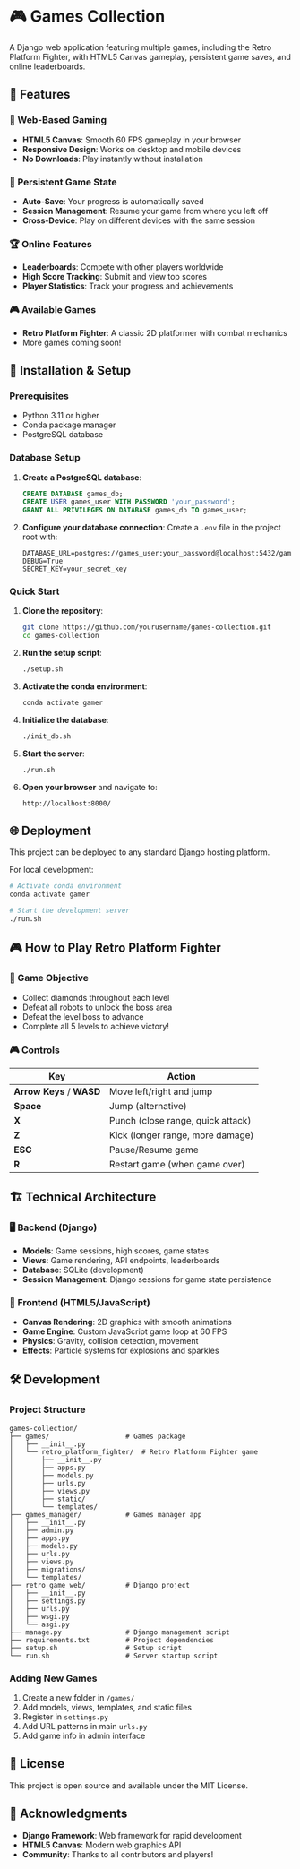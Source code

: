 # 🎮 Games Collection

A Django web application featuring multiple games, including the Retro Platform Fighter, with HTML5 Canvas gameplay, persistent game saves, and online leaderboards.

## 🌟 Features

### 🎯 Web-Based Gaming
- **HTML5 Canvas**: Smooth 60 FPS gameplay in your browser
- **Responsive Design**: Works on desktop and mobile devices
- **No Downloads**: Play instantly without installation

### 💾 Persistent Game State
- **Auto-Save**: Your progress is automatically saved
- **Session Management**: Resume your game from where you left off
- **Cross-Device**: Play on different devices with the same session

### 🏆 Online Features
- **Leaderboards**: Compete with other players worldwide
- **High Score Tracking**: Submit and view top scores
- **Player Statistics**: Track your progress and achievements

### 🎮 Available Games
- **Retro Platform Fighter**: A classic 2D platformer with combat mechanics
- More games coming soon!

## 🚀 Installation & Setup

### Prerequisites
- Python 3.11 or higher
- Conda package manager
- PostgreSQL database

### Database Setup

1. **Create a PostgreSQL database**:
   ```sql
   CREATE DATABASE games_db;
   CREATE USER games_user WITH PASSWORD 'your_password';
   GRANT ALL PRIVILEGES ON DATABASE games_db TO games_user;
   ```

2. **Configure your database connection**:
   Create a `.env` file in the project root with:
   ```
   DATABASE_URL=postgres://games_user:your_password@localhost:5432/games_db
   DEBUG=True
   SECRET_KEY=your_secret_key
   ```

### Quick Start

1. **Clone the repository**:
   ```bash
   git clone https://github.com/yourusername/games-collection.git
   cd games-collection
   ```

2. **Run the setup script**:
   ```bash
   ./setup.sh
   ```

3. **Activate the conda environment**:
   ```bash
   conda activate gamer
   ```

4. **Initialize the database**:
   ```bash
   ./init_db.sh
   ```

5. **Start the server**:
   ```bash
   ./run.sh
   ```

6. **Open your browser** and navigate to:
   ```
   http://localhost:8000/
   ```

## 🌐 Deployment

This project can be deployed to any standard Django hosting platform.

For local development:

```bash
# Activate conda environment
conda activate gamer

# Start the development server
./run.sh
```

## 🎮 How to Play Retro Platform Fighter

### 🎯 Game Objective
- Collect diamonds throughout each level
- Defeat all robots to unlock the boss area
- Defeat the level boss to advance
- Complete all 5 levels to achieve victory!

### 🎮 Controls
| Key | Action |
|-----|--------|
| **Arrow Keys** / **WASD** | Move left/right and jump |
| **Space** | Jump (alternative) |
| **X** | Punch (close range, quick attack) |
| **Z** | Kick (longer range, more damage) |
| **ESC** | Pause/Resume game |
| **R** | Restart game (when game over) |

## 🏗️ Technical Architecture

### 🖥️ Backend (Django)
- **Models**: Game sessions, high scores, game states
- **Views**: Game rendering, API endpoints, leaderboards
- **Database**: SQLite (development)
- **Session Management**: Django sessions for game state persistence

### 🎨 Frontend (HTML5/JavaScript)
- **Canvas Rendering**: 2D graphics with smooth animations
- **Game Engine**: Custom JavaScript game loop at 60 FPS
- **Physics**: Gravity, collision detection, movement
- **Effects**: Particle systems for explosions and sparkles

## 🛠️ Development

### Project Structure
```
games-collection/
├── games/                   # Games package
│   ├── __init__.py
│   └── retro_platform_fighter/  # Retro Platform Fighter game
│       ├── __init__.py
│       ├── apps.py
│       ├── models.py
│       ├── urls.py
│       ├── views.py
│       ├── static/
│       └── templates/
├── games_manager/           # Games manager app
│   ├── __init__.py
│   ├── admin.py
│   ├── apps.py
│   ├── models.py
│   ├── urls.py
│   ├── views.py
│   ├── migrations/
│   └── templates/
├── retro_game_web/          # Django project
│   ├── __init__.py
│   ├── settings.py
│   ├── urls.py
│   ├── wsgi.py
│   └── asgi.py
├── manage.py                # Django management script
├── requirements.txt         # Project dependencies
├── setup.sh                 # Setup script
└── run.sh                   # Server startup script
```

### Adding New Games
1. Create a new folder in `/games/`
2. Add models, views, templates, and static files
3. Register in `settings.py`
4. Add URL patterns in main `urls.py`
5. Add game info in admin interface

## 📄 License

This project is open source and available under the MIT License.

## 🙏 Acknowledgments

- **Django Framework**: Web framework for rapid development
- **HTML5 Canvas**: Modern web graphics API
- **Community**: Thanks to all contributors and players!
